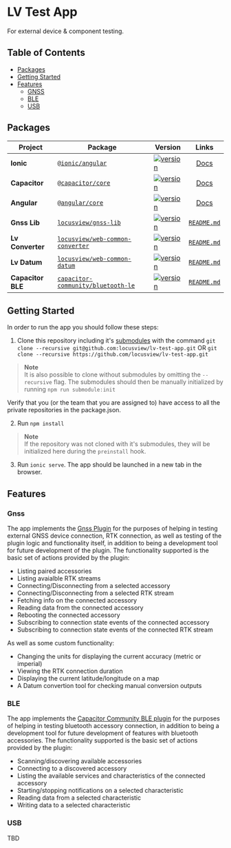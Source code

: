 # LV Test App

For external device & component testing.

## Table of Contents

* [Packages](#packages)
* [Getting Started](#getting-started)
* [Features](#features)
  * [GNSS](#gnss)
  * [BLE](#ble)
  * [USB](#usb)

## Packages

| Project           | Package                                                                                       | Version                                                                                                                                                                              |                                          Links                                           |
|-------------------|-----------------------------------------------------------------------------------------------|--------------------------------------------------------------------------------------------------------------------------------------------------------------------------------------|:----------------------------------------------------------------------------------------:|
| **Ionic**         | [`@ionic/angular`](https://www.npmjs.com/package/@ionic/angular)                              | [![version](https://img.shields.io/badge/@ionic/angular-%5E6.1.9-blue)](https://www.npmjs.com/package/@ionic/angular/v/6.1.9)                                                        |                       [Docs](https://ionicframework.com/docs/v6/)                        |
| **Capacitor**     | [`@capacitor/core`](https://www.npmjs.com/package/@capacitor/core)                            | [![version](https://img.shields.io/badge/@capacitor/core-4.7.0-blue)](https://www.npmjs.com/package/@capacitor/core/v/4.7.0)                                                         |                         [Docs](https://capacitorjs.com/docs/v4/)                         |
| **Angular**       | [`@angular/core`](https://www.npmjs.com/package/@angular/core)                                | [![version](https://img.shields.io/badge/@angular/core-^15.0.0-blue)](https://www.npmjs.com/package/@angular/core/v/15.0.0)                                                          |                           [Docs](https://v15.angular.io/docs)                            |
| **Gnss Lib**      | [`locusview/gnss-lib`](https://www.github.com/locusview/gnss-lib)                             | [![version](https://img.shields.io/badge/locusview/gnss--lib-3.3.0-blue)](https://github.com/locusview/gnss-lib/releases/tag/3.3.0)                                                  |             [`README.md`](https://github.com/locusview/gnss-lib//README.md)              |
| **Lv Converter**  | [`locusview/web-common-converter`](https://www.github.com/locusview/web-common-converter)     | [![version](https://img.shields.io/badge/locusview/web--common--converter-1.2.3-blue)](https://github.com/locusview/web-common-converter/releases/tag/untagged-6553b30b9590998c000b) |  [`README.md`](https://github.com/locusview/web-common-converter/blob/1.2.3/README.md)   |
| **Lv Datum**      | [`locusview/web-common-datum`](https://www.github.com/locusview/web-common-datum)             | [![version](https://img.shields.io/badge/locusview/web--common--datum-6.0.0-blue)](https://github.com/locusview/web-common-datum/releases/tag/6.0.0)                                 |    [`README.md`](https://github.com/locusview/web-common-datum/blob/6.0.0/README.md)     |
| **Capacitor BLE** | [`capacitor-community/bluetooth-le`](https://www.github.com/capacitor-community/bluetooth-le) | [![version](https://img.shields.io/badge/capacitor--community/bluetooth--le-^2.1.0-blue)](https://www.npmjs.com/package/@capacitor-community/bluetooth-le/v/2.1.0)                   | [`README.md`](https://github.com/capacitor-community/bluetooth-le/blob/v2.1.0/README.md) |

## Getting Started

In order to run the app you should follow these steps:

1. Clone this repository including it's [submodules](/scripts/git/README.md) with the command `git clone --recursive git@github.com:locusview/lv-test-app.git` OR `git clone --recursive https://github.com/locusview/lv-test-app.git`

> **Note**  
> It is also possible to clone without submodules by omitting the `--recursive` flag.
> The submodules should then be manually initialized by running `npm run submodule:init`

Verify that you (or the team that you are assigned to) have access to all the private repositories in the package.json.

2. Run `npm install`

> **Note**  
> If the repository was not cloned with it's submodules, they will be initialized here during the `preinstall` hook.

3. Run `ionic serve`. The app should be launched in a new tab in the browser.

## Features

### Gnss

The app implements the [Gnss Plugin](https://github.com/locusview/gnss-lib.git) for the purposes of helping in testing external GNSS device connection, RTK connection, as well as testing of the plugin logic and functionality itself, in addition to being a development tool for future development of the plugin.
The functionality supported is the basic set of actions provided by the plugin:

* Listing paired accessories
* Listing avaialble RTK streams
* Connecting/Disconnecting from a selected accessory
* Connecting/Disconnecting from a selected RTK stream
* Fetching info on the connected accessory
* Reading data from the connected accessory
* Rebooting the connected accessory
* Subscribing to connection state events of the connected accessory
* Subscribing to connection state events of the connected RTK stream

As well as some custom functionality:

* Changing the units for displaying the current accuracy (metric or imperial)  
* Viewing the RTK connection duration
* Displaying the current latitude/longitude on a map
* A Datum convertion tool for checking manual conversion outputs

### BLE

The app implements the [Capacitor Community BLE plugin](https://github.com/@capacitor-community/bluetooth-le.git) for the purposes of helping in testing bluetooth accessory connection, in addition to being a development tool for future development of features with bluetooth accessories.
The functionality supported is the basic set of actions provided by the plugin:

* Scanning/discovering available accessories
* Connecting to a discovered accessory
* Listing the available services and characteristics of the connected accessory
* Starting/stopping notifications on a selected characteristic
* Reading data from a selected characteristic
* Writing data to a selected characteristic

### USB

TBD

